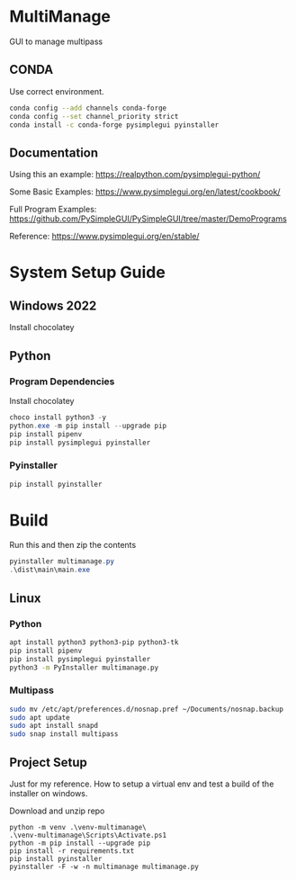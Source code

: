 # MultiManage
GUI to manage multipass

## CONDA

Use correct environment.

```bash
conda config --add channels conda-forge
conda config --set channel_priority strict
conda install -c conda-forge pysimplegui pyinstaller
```

## Documentation

Using this an example: https://realpython.com/pysimplegui-python/

Some Basic Examples: https://www.pysimplegui.org/en/latest/cookbook/

Full Program Examples: https://github.com/PySimpleGUI/PySimpleGUI/tree/master/DemoPrograms

Reference: https://www.pysimplegui.org/en/stable/

# System Setup Guide

## Windows 2022

Install chocolatey

## Python

### Program Dependencies

Install chocolatey

```powershell
choco install python3 -y
python.exe -m pip install --upgrade pip
pip install pipenv
pip install pysimplegui pyinstaller
```

### Pyinstaller

```powershell
pip install pyinstaller
```

# Build

Run this and then zip the contents

```powershell
pyinstaller multimanage.py
.\dist\main\main.exe
```

## Linux

### Python 

```bash
apt install python3 python3-pip python3-tk
pip install pipenv
pip install pysimplegui pyinstaller
python3 -m PyInstaller multimanage.py
```

### Multipass
```bash
sudo mv /etc/apt/preferences.d/nosnap.pref ~/Documents/nosnap.backup
sudo apt update
sudo apt install snapd
sudo snap install multipass
```

## Project Setup

Just for my reference. How to setup a virtual env and test a build of the installer on windows.

Download and unzip repo

```
python -m venv .\venv-multimanage\
.\venv-multimanage\Scripts\Activate.ps1
python -m pip install --upgrade pip
pip install -r requirements.txt
pip install pyinstaller
pyinstaller -F -w -n multimanage multimanage.py
```
